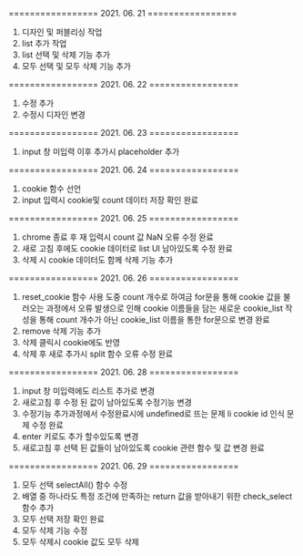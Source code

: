 ================= 2021. 06. 21  =================
1. 디자인 및 퍼블리싱 작업
2. list 추가 작업
3. list 선택 및 삭제 기능 추가
4. 모두 선택 및 모두 삭제 기능 추가

================= 2021. 06. 22  =================
1. 수정 추가
2. 수정시 디자인 변경

================= 2021. 06. 23  =================
1. input 창 미입력 이후 추가시 placeholder 추가

================= 2021. 06. 24  =================
1. cookie 함수 선언
2. input 입력시 cookie및 count 데이터 저장 확인 완료

================= 2021. 06. 25  =================
1. chrome 종료 후 재 입력시 count 값 NaN 오류 수정 완료
2. 새로 고침 후에도 cookie 데이터로 list UI 남아있도록 수정 완료
3. 삭제 시 cookie 데이터도 함께 삭제 기능 추가

================= 2021. 06. 26  =================
1. reset_cookie 함수 사용 도중 count 개수로 하여금 for문을 통해 cookie 값을 불러오는 과정에서 오류 발생으로 인해 cookie 이름들을 담는 새로운 cookie_list 작성을 통해 count 개수가 아닌 cookie_list 이름을 통한 for문으로 변경 완료
2. remove 삭제 기능 추가
3. 삭제 클릭시 cookie에도 반영
4. 삭제 후 새로 추가시 split 함수 오류 수정 완료

================= 2021. 06. 28  =================
1. input 창 미입력에도 리스트 추가로 변경
2. 새로고침 후 수정 된 값이 남아있도록 수정기능 변경
3. 수정기능 추가과정에서 수정완료시에 undefined로 뜨는 문제 li cookie id 인식 문제 수정 완료
4. enter 키로도 추가 할수있도록 변경
5. 새로고침 후 선택 된 값들이 남아있도록 cookie 관련 함수 및 값 변경 완료

================= 2021. 06. 29  =================
1. 모두 선택 selectAll() 함수 수정
2. 배열 중 하나라도 특정 조건에 만족하는 return 값을 받아내기 위한 check_select 함수 추가
3. 모두 선택 저장 확인 완료
4. 모두 삭제 기능 수정
5. 모두 삭제시 cookie 값도 모두 삭제